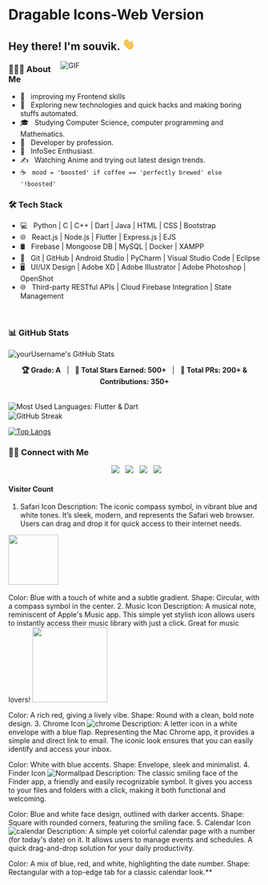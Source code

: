 # Dragable Icons-Web Version

<h2> Hey there! I'm souvik. <img src="https://raw.githubusercontent.com/devSouvik/devSouvik/master/Hi.gif" width="25"></h2>

<img align="right" alt="GIF" src="https://github.com/devSouvik/devSouvik/blob/master/gif4.gif?raw=true" width="400"/>

<!-- https://raw.githubusercontent.com/devSouvik/devSouvik/master/gif3.gif -->

<h3> 👨🏻‍💻 About Me </h3>

- 🔭 &nbsp; improving my Frontend skills 
- 🤔 &nbsp; Exploring new technologies and quick hacks and making boring stuffs automated.
- 🎓 &nbsp; Studying Computer Science, computer programming and Mathematics.
- 💼 &nbsp; Developer by profession.
- 🌱 &nbsp; InfoSec Enthusiast. 
- ✍️ &nbsp; Watching Anime and trying out latest design trends.
- ☕ &nbsp; `mood = 'boosted' if coffee == 'perfectly brewed' else '!boosted'`

<h3>🛠 Tech Stack</h3>

- 💻 &nbsp; Python | C | C++ | Dart | Java | HTML | CSS | Bootstrap 
- 🌐 &nbsp; React.js | Node.js | Flutter | Express.js | EJS
- 🛢 &nbsp; Firebase | Mongoose DB | MySQL | Docker | XAMPP 
- 🔧 &nbsp; Git | GitHub | Android Studio | PyCharm | Visual Studio Code | Eclipse
- 🖥 &nbsp; UI/UX Design | Adobe XD | Adobe Illustrator | Adobe Photoshop | OpenShot
- 🌐 &nbsp; Third-party RESTful APIs | Cloud Firebase Integration | State Management

<br>

<!-- ![souvik's Github Stats](https://github-readme-stats.vercel.app/api?username=devSouvik&show_icons=true&title_color=fff&icon_color=79ff97&text_color=9f9f9f&bg_color=151515) -->
<h3>📊 GitHub Stats</h3>

<img align="center" src="https://github-readme-stats.vercel.app/api?username=yourUsername&include_all_commits=true&count_private=true&show_icons=true&line_height=24&title_color=FF5733&icon_color=4C8BF5&text_color=E5E5E5&bg_color=0,1F1F1F,000000" alt="yourUsername's GitHub Stats" />

<p align="center">
  <b>🏆 Grade: A</b> &nbsp; | &nbsp; <b>🌟 Total Stars Earned: 500+</b> &nbsp; | &nbsp; <b>🔀 Total PRs: 200+ & Contributions: 350+</b>
</p>

<br>
<img align="center" src="https://github-readme-stats.vercel.app/api/top-langs/?username=yourUsername&layout=compact&title_color=FF5733&text_color=E5E5E5&bg_color=0,1F1F1F,000000&langs_count=8&hide_border=true&custom_title=Primary%20Languages%20(Flutter%20%26%20Dart)" alt="Most Used Languages: Flutter & Dart" />

<br>

<img align="center" src="https://github-readme-streak-stats.herokuapp.com?user=yourUsername&theme=highcontrast&hide_border=true&ring=FF5733&fire=FF5733&currStreakLabel=4C8BF5" alt="GitHub Streak" />

</br>


[![Top Langs](https://github-readme-stats.vercel.app/api/top-langs/?username=devSouvik&layout=compact&text_color=daf7dc&bg_color=151515)](https://github.com/devSouvik/github-readme-stats)

<h3> 🤝🏻 Connect with Me </h3>

<p align="center">
&nbsp; <a href="[https://www.linkedin.com/in/dheeraj-singh-chauhan](https://profile.indeed.com/?hl=en_IN&co=IN&from=gnav-homepage)" target="_blank" rel="noopener noreferrer"><img src="https://img.icons8.com/plasticine/100/000000/linkedin.png" width="50" /></a>
&nbsp; <a href="mailto:souvikguriacp@gmail.com" target="_blank" rel="noopener noreferrer"><img src="https://img.icons8.com/plasticine/100/000000/gmail.png"  width="50" /></a>
&nbsp; <a href="https://twitter.com/_souvikguria" target="_blank" rel="noopener noreferrer"><img src="https://img.icons8.com/plasticine/100/000000/twitter.png" width="50" /></a>  
&nbsp; <a href="https://www.instagram.com/the_caffeine__addict/" target="_blank" rel="noopener noreferrer"><img src="https://img.icons8.com/plasticine/100/000000/instagram-new.png" width="50" /></a>  
</p>

<!-- Aaahhhhhh !! My contribution grapgh is getting eaten... 😶 -->
<!-- <p> 
 <img src="https://raw.githubusercontent.com/devSouvik/devSouvik/output/github-contribution-grid-snake.gif" />
</p> -->

<!-- addded on 3rd May 2021 -->

#### **Visitor Count**
1. Safari Icon
Description: The iconic compass symbol, in vibrant blue and white tones. It’s sleek, modern, and represents the Safari web browser. Users can drag and drop it for quick access to their internet needs.
<img src="https://github.com/user-attachments/assets/11019fdd-808c-4693-b4bb-08ab612c4898" width="100" height="100" />


Color: Blue with a touch of white and a subtle gradient.
Shape: Circular, with a compass symbol in the center.
2. Music Icon
Description: A musical note, reminiscent of Apple's Music app. This simple yet stylish icon allows users to instantly access their music library with just a click. Great for music lovers!
<img src="https://github.com/user-attachments/assets/41a67687-6bfd-4df1-afef-6fbd59667f61" width="150" height="150" />

Color: A rich red, giving a lively vibe.
Shape: Round with a clean, bold note design.
3. Chrome Icon
![chrome](https://github.com/user-attachments/assets/7b23a8ac-7b33-49a7-9d37-0075f8bc0108)
Description: A letter icon in a white envelope with a blue flap. Representing the Mac Chrome app, it provides a simple and direct link to email. The iconic look ensures that you can easily identify and access your inbox.

Color: White with blue accents.
Shape: Envelope, sleek and minimalist.
4. Finder Icon
<img width="512" alt="Normallpad" src="https://github.com/user-attachments/assets/5416c9d2-18e2-4b61-9b14-5eb319f1e812">
Description: The classic smiling face of the Finder app, a friendly and easily recognizable symbol. It gives you access to your files and folders with a click, making it both functional and welcoming.

Color: Blue and white face design, outlined with darker accents.
Shape: Square with rounded corners, featuring the smiling face.
5. Calendar Icon
![calendar](https://github.com/user-attachments/assets/f11fcdc5-b049-4da0-9126-7156a5e2f4b7)
Description: A simple yet colorful calendar page with a number (for today's date) on it. It allows users to manage events and schedules. A quick drag-and-drop solution for your daily productivity.

Color: A mix of blue, red, and white, highlighting the date number.
Shape: Rectangular with a top-edge tab for a classic calendar look.**




